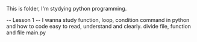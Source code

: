 This is folder, I'm stydying python programming.

-- Lesson 1 --
I wanna study function, loop, condition command in python and how to code easy to read, understand and clearly.
divide file, function and file main.py
